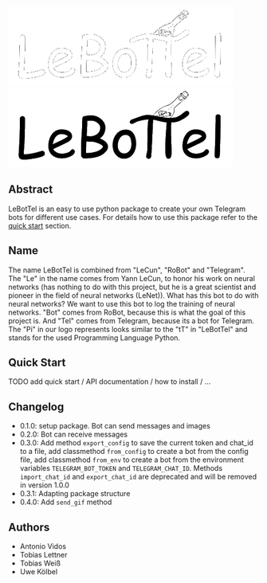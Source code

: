 ![Logo](https://raw.githubusercontent.com/tobiweisss/LeBotTel/main/images/logo_text_inv.png#gh-dark-mode-only)
![Logo](https://raw.githubusercontent.com/tobiweisss/LeBotTel/main/images/logo_text.png#gh-light-mode-only)
## Abstract
LeBotTel is an easy to use python package to create your own Telegram bots for different use cases. For details how to use this package refer to the [quick start](#quick-start) section. 

## Name
The name LeBotTel is combined from "LeCun", "RoBot" and "Telegram". The "Le" in the name comes from Yann LeCun, to honor his work on neural networks (has nothing to do with this project, but he is a great scientist and pioneer in the field of neural networks (LeNet)). What has this bot to do with neural networks? We want to use this bot to log the training of neural networks. "Bot" comes from RoBot, because this is what the goal of this project is. And "Tel" comes from Telegram, because its a bot for Telegram. The "Pi" in our logo represents looks similar to the "tT" in "LeBotTel" and stands for the used Programming Language Python.

## Quick Start
TODO add quick start / API documentation / how to install / ...

## Changelog
- 0.1.0: setup package. Bot can send messages and images
- 0.2.0: Bot can receive messages 
- 0.3.0: Add method `export_config` to save the current token and chat_id to a file, add classmethod `from_config` to create a bot from the config file, add classmethod `from_env` to create a bot from the environment variables `TELEGRAM_BOT_TOKEN` and `TELEGRAM_CHAT_ID`. Methods `import_chat_id` and `export_chat_id` are deprecated and will be removed in version 1.0.0
- 0.3.1: Adapting package structure 
- 0.4.0: Add `send_gif` method

## Authors
- Antonio Vidos
- Tobias Lettner
- Tobias Weiß
- Uwe Kölbel
